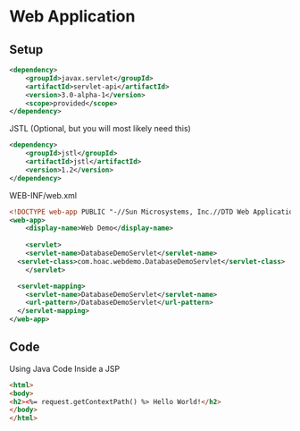# Web Application

## Setup
```xml
<dependency>
	<groupId>javax.servlet</groupId>
	<artifactId>servlet-api</artifactId>
	<version>3.0-alpha-1</version>
	<scope>provided</scope>
</dependency>
```

JSTL (Optional, but you will most likely need this)
```xml
<dependency>
	<groupId>jstl</groupId>
	<artifactId>jstl</artifactId>
	<version>1.2</version>
</dependency>
```

WEB-INF/web.xml
```xml
<!DOCTYPE web-app PUBLIC "-//Sun Microsystems, Inc.//DTD Web Application 2.3//EN" "http://java.sun.com/dtd/web-app_2_3.dtd" >
<web-app>
	<display-name>Web Demo</display-name>
	
	<servlet>
    <servlet-name>DatabaseDemoServlet</servlet-name>
  <servlet-class>com.hoac.webdemo.DatabaseDemoServlet</servlet-class>
    </servlet>

  <servlet-mapping>
    <servlet-name>DatabaseDemoServlet</servlet-name>
    <url-pattern>/DatabaseDemoServlet</url-pattern>
  </servlet-mapping>
</web-app>
```

## Code

Using Java Code Inside a JSP
```html
<html>
<body>
<h2><%= request.getContextPath() %> Hello World!</h2>
</body>
</html>
```
